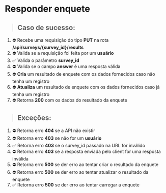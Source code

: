 # Responder enquete

> ## Caso de sucesso:

1. ⛔️ Recebe uma requisição do tipo **PUT** na rota **/api/surveys/{survey_id}/results**
1. ⛔️ Valida se a requisição foi feita por um **usuário**
1. ✅ Valida o parâmetro **survey_id**
1. ⛔️ Valida se o campo **answer** é uma resposta válida
1. ⛔️ **Cria** um resultado de enquete com os dados fornecidos caso não tenha um registro
1. ⛔️ **Atualiza** um resultado de enquete com os dados fornecidos caso já tenha um registro
1. ⛔️ Retorna **200** com os dados do resultado da enquete

> ## Exceções:

1. ⛔️ Retorna erro **404** se a API não existir
1. ⛔️ Retorna erro **403** se não for um **usuário**
1. ✅ Retorna erro **403** se o survey_id passado na URL for inválido
1. ⛔️ Retorna erro **403** se a resposta enviada pelo client for uma resposta inválida
1. ⛔️ Retorna erro **500** se der erro ao tentar criar o resultado da enquete
1. ⛔️ Retorna erro **500** se der erro ao tentar atualizar o resultado da enquete
1. ✅ Retorna erro **500** se der erro ao tentar carregar a enquete
